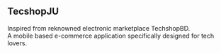 ## TecshopJU
Inspired from reknowned electronic marketplace TechshopBD. 
<br>
A mobile based e-commerce application specifically designed for tech lovers.

